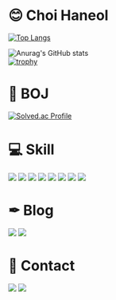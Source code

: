 # 😊 Choi Haneol
[![Top Langs](https://github-readme-stats.vercel.app/api/top-langs/?username=Choi-HanEol&layout=compact&theme=radical)](https://github.com/anuraghazra/github-readme-stats)
<!-- ![header](https://capsule-render.vercel.app/api?type=waving&color=gradient&customColorList=0,2,2,5,30&height=110&text=Choi%20Haneol&fontSize=90&fontColor=#FFFFFF)<br/> -->
![Anurag's GitHub stats](https://github-readme-stats.vercel.app/api?username=Choi-Haneol&show_icons=true&theme=radical)<br/>
[![trophy](https://github-profile-trophy.vercel.app/?username=Choi-Haneol&theme=darkhub&column=7)](https://github.com/ryo-ma/github-profile-trophy)

# 🐤 BOJ
[![Solved.ac
Profile](http://mazassumnida.wtf/api/v2/generate_badge?boj=soldream)](https://solved.ac/soldream)
# 💻 Skill
  <img src="https://img.shields.io/badge/HTML-E34F26?style=for-the-badge&logo=HTML5&logoColor=white"> <img src="https://img.shields.io/badge/CSS-1572B6?style=for-the-badge&logo=CSS3&logoColor=white"> <img src="https://img.shields.io/badge/c-A8B9CC?style=for-the-badge&logo=c&logoColor=white"> <img src="https://img.shields.io/badge/Java-007396?style=for-the-badge&logo=Java&logoColor=white"> <img src="https://img.shields.io/badge/Python-3776AB?style=for-the-badge&logo=Python&logoColor=white"> 
  <img src="https://img.shields.io/badge/PyTorch-EE4C2C?style=for-the-badge&logo=PyTorch&logoColor=white">
  <img src="https://img.shields.io/badge/opencv-5C3EE8?style=for-the-badge&logo=opencv&logoColor=black">
  <img src="https://img.shields.io/badge/TensorFlow-FF6F00?style=for-the-badge&logo=TensorFlow&logoColor=white">
# ✒ Blog
<a href="https://blog.naver.com/timidhurbo" target="_blank"><img src="https://img.shields.io/badge/Naver-03C75A?style=flat-square&logo=Naver&logoColor=white"/></a>
<a href="https://velog.io/@ulywooly" target="_blank"><img src="https://img.shields.io/badge/Velog-20C997?style=flat-square&logo=Velog&logoColor=white"/></a>
# 📱 Contact
<a href="https://www.instagram.com/haneol.c/" target="_blank"><img src="https://img.shields.io/badge/Instagram-E4405F?style=flat-square&logo=Instagram&logoColor=white"/></a>
<a href="mailto:ulywooly@gmail.com" target="_blank"><img src="https://img.shields.io/badge/Gmail-EA4335?style=flat-square&logo=Gmail&logoColor=white"/></a>
